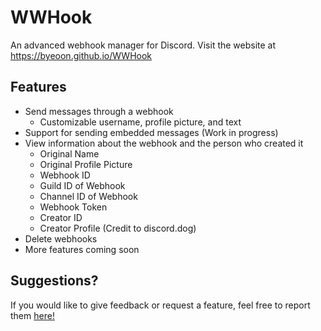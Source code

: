 # WWHook
An advanced webhook manager for Discord. Visit the website at https://byeoon.github.io/WWHook

## Features
- Send messages through a webhook 
   - Customizable username, profile picture, and text
- Support for sending embedded messages (Work in progress)
- View information about the webhook and the person who created it
   - Original Name
   - Original Profile Picture
   - Webhook ID
   - Guild ID of Webhook
   - Channel ID of Webhook
   - Webhook Token
   - Creator ID
   - Creator Profile (Credit to discord.dog)
- Delete webhooks
- More features coming soon


## Suggestions? 
If you would like to give feedback or request a feature, feel free to report them [here!](https://github.com/byeoon/WWHook/issues/new/choose)


